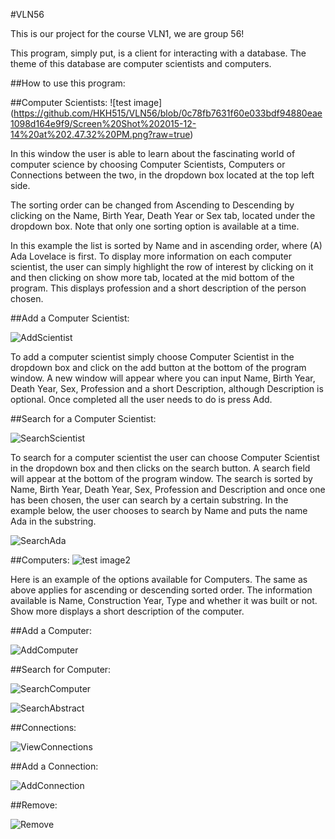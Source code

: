 #VLN56

This is our project for the course VLN1, we are group 56!

This program, simply put, is a client for interacting with a database. The theme of this database are computer scientists and computers.

##How to use this program:

##Computer Scientists:
![test image] (https://github.com/HKH515/VLN56/blob/0c78fb7631f60e033bdf94880eae1098d164e9f9/Screen%20Shot%202015-12-14%20at%202.47.32%20PM.png?raw=true)

In this window the user is able to learn about the fascinating world of computer science by choosing Computer Scientists, Computers or Connections between the two, in the dropdown box located at the top left side.

The sorting order can be changed from Ascending to Descending by clicking on the Name, Birth Year, Death Year or Sex tab, located under the dropdown box. Note that only one sorting option is available at a time. 

In this example the list is sorted by Name and in ascending order, where (A) Ada Lovelace is first. To display more information on each computer scientist, the user can simply highlight the row of interest by clicking on it and then clicking on show more tab, located at the mid bottom of the program. This displays profession and a short description of the person chosen.

##Add a Computer Scientist:

![AddScientist](https://github.com/HKH515/VLN56/blob/qt/Images/Add_ComputerScientist.png?raw=true)

To add a computer scientist simply choose Computer Scientist in the dropdown box and click on the add button at the bottom of the program window. A new window will appear where you can input Name, Birth Year, Death Year, Sex, Profession and a short Description, although Description is optional. Once completed all the user needs to do is press Add. 

##Search for a Computer Scientist:

![SearchScientist](https://github.com/HKH515/VLN56/blob/qt/Images/Search_ComputerScientist.jpg?raw=true)

To search for a computer scientist the user can choose Computer Scientist in the dropdown box and then clicks on the search button. A search field will appear at the bottom of the program window. The search is sorted by Name, Birth Year, Death Year, Sex, Profession and Description and once one has been chosen, the user can search by a certain substring. In the example below, the user chooses to search by Name and puts the name Ada in the substring. 

![SearchAda](https://github.com/HKH515/VLN56/blob/qt/Images/Search_Ada.jpg?raw=true)


##Computers:
![test image2](https://github.com/HKH515/VLN56/blob/0c78fb7631f60e033bdf94880eae1098d164e9f9/Screen%20Shot%202015-12-14%20at%202.47.58%20PM.png?raw=true)

Here is an example of the options available for Computers. The same as above applies for ascending or descending sorted order. The information available is Name, Construction Year, Type and whether it was built or not. Show more displays a short description of the computer.

##Add a Computer:

![AddComputer](https://github.com/HKH515/VLN56/blob/qt/Images/Add_Computer.jpg?raw=true)

##Search for Computer:

![SearchComputer](https://github.com/HKH515/VLN56/blob/qt/Images/Search_Computer.jpg?raw=true)

![SearchAbstract](https://github.com/HKH515/VLN56/blob/qt/Images/Search_Abstract.jpg?raw=true)

##Connections:

![ViewConnections](https://github.com/HKH515/VLN56/blob/qt/Images/Veiw_Connections.jpg?raw=true)

##Add a Connection:

![AddConnection](https://github.com/HKH515/VLN56/blob/qt/Images/Add_Connection.jpg?raw=true)


##Remove:

![Remove](https://github.com/HKH515/VLN56/blob/qt/Images/Remove.jpg?raw=true)
